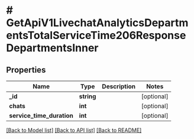 # # GetApiV1LivechatAnalyticsDepartmentsTotalServiceTime206ResponseDepartmentsInner

## Properties

Name | Type | Description | Notes
------------ | ------------- | ------------- | -------------
**_id** | **string** |  | [optional]
**chats** | **int** |  | [optional]
**service_time_duration** | **int** |  | [optional]

[[Back to Model list]](../../README.md#models) [[Back to API list]](../../README.md#endpoints) [[Back to README]](../../README.md)
